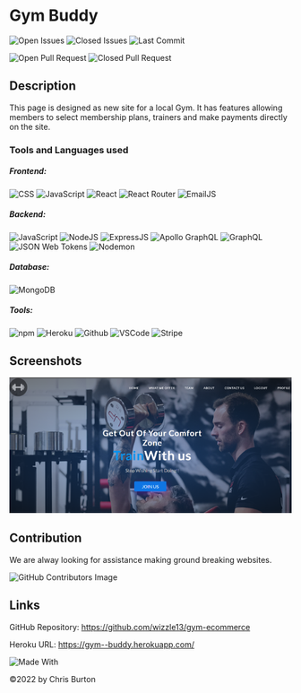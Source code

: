 
  # Gym Buddy
  

![Open Issues](https://img.shields.io/github/issues-raw/wizzle13/gym-ecommerce?style=plastic)
![Closed Issues](https://img.shields.io/github/issues-closed-raw/wizzle13/gym-ecommerce?label=Closed%20Issues&style=plastic)
![Last Commit](https://img.shields.io/github/last-commit/wizzle13/gym-ecommerce?style=plastic)

![Open Pull Request](https://img.shields.io/github/issues-pr/wizzle13/gym-ecommerce?style=plastic)
![Closed Pull Request](https://img.shields.io/github/issues-pr-closed/wizzle13/gym-ecommerce?style=plastic)
  
  ## Description
  This page is designed as new site for a local Gym. It has features allowing members to select membership plans, trainers and make payments directly on the site.

  ### Tools and Languages used
  ##### Frontend:
![CSS](https://img.shields.io/badge/CSS3-1572B6?style=plastic&logo=css3&logoColor=white)
![JavaScript](https://img.shields.io/badge/-JavaScript-F7DF1E?style=plastic&logo=Javascript&logoColor=white)
![React](https://img.shields.io/badge/React-20232A?style=plastic&logo=react&logoColor=61DAFB)
![React Router](https://img.shields.io/badge/React_Router-CA4245?style=plastic&logo=reactrouter&logoColor=61DAFB)
![EmailJS](https://img.shields.io/badge/EmailJS-1572B6?style=plastic&logo=EmailJS&logoColor=61DAFB)

  ##### Backend:
![JavaScript](https://img.shields.io/badge/-JavaScript-F7DF1E?style=plastic&logo=Javascript&logoColor=white)
![NodeJS](https://img.shields.io/badge/Node.js-43853D?style=plastic&logo=node.js&logoColor=white)
![ExpressJS](https://img.shields.io/badge/Express.js-404D59?style=plastic&logo=express&logoColor=white)
![Apollo GraphQL](https://img.shields.io/badge/Apollo_Graph_QL-311C87?style=plastic&logo=apollographql&logoColor=white)
![GraphQL](https://img.shields.io/badge/Graph_QL-E10098?style=plastic&logo=graphql&logoColor=white)
![JSON Web Tokens](https://img.shields.io/badge/JSON_Web_Tokens-000000?style=plastic&logo=JSONWebTokens&logoColor=white)
![Nodemon](https://img.shields.io/badge/Nodemon-76D04B?style=plastic&logo=Nodemon&logoColor=white)

  ##### Database:
![MongoDB](https://img.shields.io/badge/MongoDB-4EA94B?style=plastic&logo=mongodb&logoColor=white)
  ##### Tools:
![npm](https://img.shields.io/badge/npm-CB3837?style=plastic&logo=npm&logoColor=white)
![Heroku](https://img.shields.io/badge/Heroku-430098?style=plastic&logo=heroku&logoColor=white)
![Github](https://img.shields.io/badge/GitHub-100000?plastic&logo=github&logoColor=white)
![VSCode](https://img.shields.io/badge/VSCode-007ACC?plastic&logo=visualstudiocode&logoColor=white)
![Stripe](https://img.shields.io/badge/Stripe-008CDD?style=plastic&logo=Stripe&logoColor=white)

  
  ## Screenshots
  <img src="./screenshot.png">

  ## Contribution
We are alway looking for assistance making ground breaking websites.

![GitHub Contributors Image](https://contrib.rocks/image?repo=wizzle13/gym-ecommerce)
    

  

  ## Links
  GitHub Repository: https://github.com/wizzle13/gym-ecommerce

  Heroku URL: https://gym--buddy.herokuapp.com/


![Made With](https://img.shields.io/badge/Made%20with-Ultimate%20README%20Generator-blue?style=plastic)

  &copy;2022 by Chris Burton
